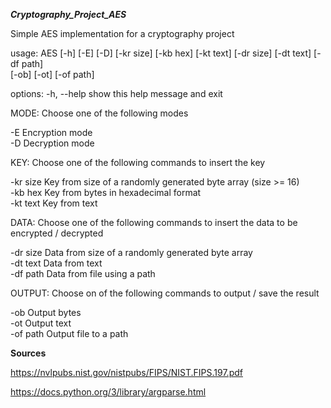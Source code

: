 ***Cryptography_Project_AES***

Simple AES implementation for a cryptography project

usage: AES [-h] [-E] [-D] [-kr size] [-kb hex] [-kt text] [-dr size] [-dt text] [-df path]\
           [-ob] [-ot] [-of path]

options:
  -h, --help  show this help message and exit

MODE:
  Choose one of the following modes

  -E          Encryption mode\
  -D          Decryption mode

KEY:
  Choose one of the following commands to insert the key

  -kr size    Key from size of a randomly generated byte array (size >= 16)\
  -kb hex     Key from bytes in hexadecimal format\
  -kt text    Key from text

DATA:
  Choose one of the following commands to insert the data to be encrypted / decrypted

  -dr size    Data from size of a randomly generated byte array\
  -dt text    Data from text\
  -df path    Data from file using a path

OUTPUT:
  Choose on of the following commands to output / save the result

  -ob         Output bytes\
  -ot         Output text\
  -of path    Output file to a path

**Sources**

https://nvlpubs.nist.gov/nistpubs/FIPS/NIST.FIPS.197.pdf

https://docs.python.org/3/library/argparse.html


